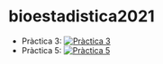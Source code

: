 # bioestadistica2021

* Pràctica 3: [![Pràctica 3](https://colab.research.google.com/assets/colab-badge.svg)](https://colab.research.google.com/github/jmcarbo/bioestadistica2020/blob/master/Practica3/Pr%C3%A1ctica%203.%20Estad%C3%ADstica%20descriptiva%20con%20SPSS%20y%20R.ipynb)
* Pràctica 5: [![Pràctica 5](https://colab.research.google.com/assets/colab-badge.svg)](https://colab.research.google.com/github/jmcarbo/bioestadistica2020/blob/master/Practica5/Practica5.ipynb)


